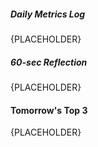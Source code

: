##### Daily Metrics Log

{PLACEHOLDER}

##### 60-sec Reflection

{PLACEHOLDER}

#### Tomorrow's Top 3

{PLACEHOLDER}